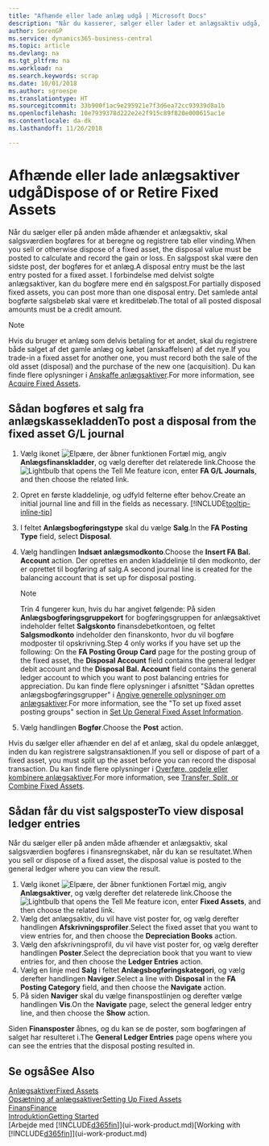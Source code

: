 ```yaml
---
title: "Afhænde eller lade anlæg udgå | Microsoft Docs"
description: "Når du kasserer, sælger eller lader et anlægsaktiv udgå, skal du bogføre en salgsværdi."
author: SorenGP
ms.service: dynamics365-business-central
ms.topic: article
ms.devlang: na
ms.tgt_pltfrm: na
ms.workload: na
ms.search.keywords: scrap
ms.date: 10/01/2018
ms.author: sgroespe
ms.translationtype: HT
ms.sourcegitcommit: 33b900f1ac9e295921e7f3d6ea72cc93939d8a1b
ms.openlocfilehash: 10e7939378d222e2e2f915c89f820e000615ac1e
ms.contentlocale: da-dk
ms.lasthandoff: 11/26/2018

---
```

# <a name="dispose-of-or-retire-fixed-assets"></a><span data-ttu-id="4ba69-103">Afhænde eller lade anlægsaktiver udgå</span><span class="sxs-lookup"><span data-stu-id="4ba69-103">Dispose of or Retire Fixed Assets</span></span>
<span data-ttu-id="4ba69-104">Når du sælger eller på anden måde afhænder et anlægsaktiv, skal salgsværdien bogføres for at beregne og registrere tab eller vinding.</span><span class="sxs-lookup"><span data-stu-id="4ba69-104">When you sell or otherwise dispose of a fixed asset, the disposal value must be posted to calculate and record the gain or loss.</span></span> <span data-ttu-id="4ba69-105">En salgspost skal være den sidste post, der bogføres for et anlæg.</span><span class="sxs-lookup"><span data-stu-id="4ba69-105">A disposal entry must be the last entry posted for a fixed asset.</span></span> <span data-ttu-id="4ba69-106">I forbindelse med delvist solgte anlægsaktiver, kan du bogføre mere end én salgspost.</span><span class="sxs-lookup"><span data-stu-id="4ba69-106">For partially disposed fixed assets, you can post more than one disposal entry.</span></span> <span data-ttu-id="4ba69-107">Det samlede antal bogførte salgsbeløb skal være et kreditbeløb.</span><span class="sxs-lookup"><span data-stu-id="4ba69-107">The total of all posted disposal amounts must be a credit amount.</span></span>  

> [!NOTE]  
>   <span data-ttu-id="4ba69-108">Hvis du bruger et anlæg som delvis betaling for et andet, skal du registrere både salget af det gamle anlæg og købet (anskaffelsen) af det nye.</span><span class="sxs-lookup"><span data-stu-id="4ba69-108">If you trade-in a fixed asset for another one, you must record both the sale of the old asset (disposal) and the purchase of the new one (acquisition).</span></span> <span data-ttu-id="4ba69-109">Du kan finde flere oplysninger i [Anskaffe anlægsaktiver](fa-how-acquire.md).</span><span class="sxs-lookup"><span data-stu-id="4ba69-109">For more information, see [Acquire Fixed Assets](fa-how-acquire.md).</span></span>  

## <a name="to-post-a-disposal-from-the-fixed-asset-gl-journal"></a><span data-ttu-id="4ba69-110">Sådan bogføres et salg fra anlægskassekladden</span><span class="sxs-lookup"><span data-stu-id="4ba69-110">To post a disposal from the fixed asset G/L journal</span></span>
1. <span data-ttu-id="4ba69-111">Vælg ikonet ![Elpære, der åbner funktionen Fortæl mig](media/ui-search/search_small.png "Fortæl mig, hvad du vil foretage dig"), angiv **Anlægsfinanskladder**, og vælg derefter det relaterede link.</span><span class="sxs-lookup"><span data-stu-id="4ba69-111">Choose the ![Lightbulb that opens the Tell Me feature](media/ui-search/search_small.png "Tell me what you want to do") icon, enter **FA G/L Journals**, and then choose the related link.</span></span>  
2. <span data-ttu-id="4ba69-112">Opret en første kladdelinje, og udfyld felterne efter behov.</span><span class="sxs-lookup"><span data-stu-id="4ba69-112">Create an initial journal line and fill in the fields as necessary.</span></span> [!INCLUDE[tooltip-inline-tip](includes/tooltip-inline-tip_md.md)]  
3. <span data-ttu-id="4ba69-113">I feltet **Anlægsbogføringstype** skal du vælge **Salg**.</span><span class="sxs-lookup"><span data-stu-id="4ba69-113">In the **FA Posting Type** field, select **Disposal**.</span></span>  
4. <span data-ttu-id="4ba69-114">Vælg handlingen **Indsæt anlægsmodkonto**.</span><span class="sxs-lookup"><span data-stu-id="4ba69-114">Choose the **Insert FA Bal. Account** action.</span></span> <span data-ttu-id="4ba69-115">Der oprettes en anden kladdelinje til den modkonto, der er oprettet til bogføring af salg.</span><span class="sxs-lookup"><span data-stu-id="4ba69-115">A second journal line is created for the balancing account that is set up for disposal posting.</span></span>  

    > [!NOTE]  
    >   <span data-ttu-id="4ba69-116">Trin 4 fungerer kun, hvis du har angivet følgende: På siden **Anlægsbogføringsgruppekort** for bogføringsgruppen for anlægsaktivet indeholder feltet **Salgskonto** finansdebetkontoen, og feltet **Salgsmodkonto** indeholder den finanskonto, hvor du vil bogføre modposter til opskrivning.</span><span class="sxs-lookup"><span data-stu-id="4ba69-116">Step 4 only works if you have set up the following: On the **FA Posting Group Card** page for the posting group of the fixed asset, the **Disposal Account** field contains the general ledger debit account and the **Disposal Bal. Account** field contains the general ledger account to which you want to post balancing entries for appreciation.</span></span> <span data-ttu-id="4ba69-117">Du kan finde flere oplysninger i afsnittet "Sådan oprettes anlægsbogføringsgrupper" i [Angive generelle oplysninger om anlægsaktiver](fa-how-setup-general.md).</span><span class="sxs-lookup"><span data-stu-id="4ba69-117">For more information, see the "To set up fixed asset posting groups" section in [Set Up General Fixed Asset Information](fa-how-setup-general.md).</span></span>  
5. <span data-ttu-id="4ba69-118">Vælg handlingen **Bogfør**.</span><span class="sxs-lookup"><span data-stu-id="4ba69-118">Choose the **Post** action.</span></span>  

<span data-ttu-id="4ba69-119">Hvis du sælger eller afhænder en del af et anlæg, skal du opdele anlægget, inden du kan registrere salgstransaktionen.</span><span class="sxs-lookup"><span data-stu-id="4ba69-119">If you sell or dispose of part of a fixed asset, you must split up the asset before you can record the disposal transaction.</span></span> <span data-ttu-id="4ba69-120">Du kan finde flere oplysninger i [Overføre, opdele eller kombinere anlægsaktiver](fa-how-trans-split-combine.md).</span><span class="sxs-lookup"><span data-stu-id="4ba69-120">For more information, see [Transfer, Split, or Combine Fixed Assets](fa-how-trans-split-combine.md).</span></span>  

## <a name="to-view-disposal-ledger-entries"></a><span data-ttu-id="4ba69-121">Sådan får du vist salgsposter</span><span class="sxs-lookup"><span data-stu-id="4ba69-121">To view disposal ledger entries</span></span>
<span data-ttu-id="4ba69-122">Når du sælger eller på anden måde afhænder et anlægsaktiv, skal salgsværdien bogføres i finansregnskabet, når du kan se resultatet.</span><span class="sxs-lookup"><span data-stu-id="4ba69-122">When you sell or dispose of a fixed asset, the disposal value is posted to the general ledger where you can view the result.</span></span>  

1. <span data-ttu-id="4ba69-123">Vælg ikonet ![Elpære, der åbner funktionen Fortæl mig](media/ui-search/search_small.png "Fortæl mig, hvad du vil foretage dig"), angiv **Anlægsaktiver**, og vælg derefter det relaterede link.</span><span class="sxs-lookup"><span data-stu-id="4ba69-123">Choose the ![Lightbulb that opens the Tell Me feature](media/ui-search/search_small.png "Tell me what you want to do") icon, enter **Fixed Assets**, and then choose the related link.</span></span>  
2. <span data-ttu-id="4ba69-124">Vælg det anlægsaktiv, du vil have vist poster for, og vælg derefter handlingen **Afskrivningsprofiler**.</span><span class="sxs-lookup"><span data-stu-id="4ba69-124">Select the fixed asset that you want to view entries for, and then choose the **Depreciation Books** action.</span></span>  
3. <span data-ttu-id="4ba69-125">Vælg den afskrivningsprofil, du vil have vist poster for, og vælg derefter handlingen **Poster**.</span><span class="sxs-lookup"><span data-stu-id="4ba69-125">Select the depreciation book that you want to view entries for, and then choose the **Ledger Entries** action.</span></span>  
4. <span data-ttu-id="4ba69-126">Vælg en linje med **Salg** i feltet **Anlægsbogføringskategori**, og vælg derefter handlingen **Naviger**.</span><span class="sxs-lookup"><span data-stu-id="4ba69-126">Select a line with **Disposal** in the **FA Posting Category** field, and then choose the **Navigate** action.</span></span>  
5. <span data-ttu-id="4ba69-127">På siden **Naviger** skal du vælge finanspostlinjen og derefter vælge handlingen **Vis**.</span><span class="sxs-lookup"><span data-stu-id="4ba69-127">On the **Navigate** page, select the general ledger entry line, and then choose the **Show** action.</span></span>  

<span data-ttu-id="4ba69-128">Siden **Finansposter** åbnes, og du kan se de poster, som bogføringen af salget har resulteret i.</span><span class="sxs-lookup"><span data-stu-id="4ba69-128">The **General Ledger Entries** page opens where you can see the entries that the disposal posting resulted in.</span></span>  

## <a name="see-also"></a><span data-ttu-id="4ba69-129">Se også</span><span class="sxs-lookup"><span data-stu-id="4ba69-129">See Also</span></span>
[<span data-ttu-id="4ba69-130">Anlægsaktiver</span><span class="sxs-lookup"><span data-stu-id="4ba69-130">Fixed Assets</span></span>](fa-manage.md)  
[<span data-ttu-id="4ba69-131">Opsætning af anlægsaktiver</span><span class="sxs-lookup"><span data-stu-id="4ba69-131">Setting Up Fixed Assets</span></span>](fa-setup.md)  
[<span data-ttu-id="4ba69-132">Finans</span><span class="sxs-lookup"><span data-stu-id="4ba69-132">Finance</span></span>](finance.md)  
[<span data-ttu-id="4ba69-133">Introduktion</span><span class="sxs-lookup"><span data-stu-id="4ba69-133">Getting Started</span></span>](product-get-started.md)  
<span data-ttu-id="4ba69-134">[Arbejde med [!INCLUDE[d365fin](includes/d365fin_md.md)]](ui-work-product.md)</span><span class="sxs-lookup"><span data-stu-id="4ba69-134">[Working with [!INCLUDE[d365fin](includes/d365fin_md.md)]](ui-work-product.md)</span></span>

